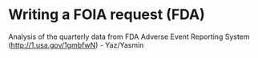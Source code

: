 Writing a FOIA request (FDA)
=======

Analysis of the quarterly data from FDA Adverse Event Reporting System (http://1.usa.gov/1gmbfwN) - Yaz/Yasmin
